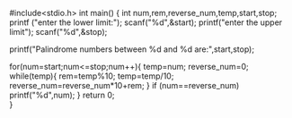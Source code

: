 #include<stdio.h>
int main() {
int num,rem,reverse_num,temp,start,stop;
printf ("enter the lower limit:");
scanf("%d",&start);
printf("enter the upper limit");
scanf("%d",&stop);

printf("Palindrome numbers between %d and %d are:",start,stop);

for(num=start;num<=stop;num++){
    temp=num;
    reverse_num=0;
    while(temp){
       rem=temp%10;
       temp=temp/10;
       reverse_num=reverse_num*10+rem;
       }
       if (num==reverse_num)
         printf("%d",num);
   }
  return 0;  
}











